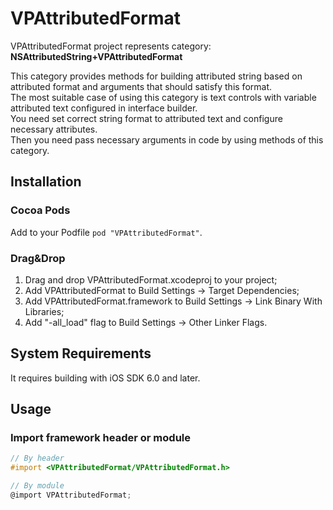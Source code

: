 # VPAttributedFormat
VPAttributedFormat project represents category: **NSAttributedString+VPAttributedFormat**  

This category provides methods for building attributed string based on attributed format and arguments that should satisfy this format.  
The most suitable case of using this category is text controls with variable attributed text configured in interface builder.  
You need set correct string format to attributed text and configure necessary attributes.  
Then you need pass necessary arguments in code by using methods of this category.  

## Installation
### Cocoa Pods
Add to your Podfile ```pod "VPAttributedFormat"```.
### Drag&Drop
1. Drag and drop VPAttributedFormat.xcodeproj to your project;
2. Add VPAttributedFormat to Build Settings -> Target Dependencies;
3. Add VPAttributedFormat.framework to Build Settings -> Link Binary With Libraries;
4. Add "-all_load" flag to Build Settings -> Other Linker Flags.

## System Requirements
It requires building with iOS SDK 6.0 and later.

## Usage
### Import framework header or module
```objective-c
// By header
#import <VPAttributedFormat/VPAttributedFormat.h>
```
```objective-c
// By module
@import VPAttributedFormat;
```
